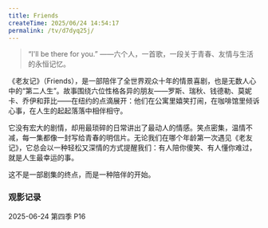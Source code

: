 ```yaml
---
title: Friends
createTime: 2025/06/24 14:54:17
permalink: /tv/d7dyq25j/
---
```



>“I'll be there for you.”
>——六个人，一首歌，一段关于青春、友情与生活的永恒记忆。

《老友记》（Friends），是一部陪伴了全世界观众十年的情景喜剧，也是无数人心中的“第二人生”。故事围绕六位性格各异的朋友——罗斯、瑞秋、钱德勒、莫妮卡、乔伊和菲比——在纽约的点滴展开：他们在公寓里嬉笑打闹，在咖啡馆里倾诉心事，在人生的起起落落中相伴相守。

它没有宏大的剧情，却用最琐碎的日常讲出了最动人的情感。笑点密集，温情不减，每一集都像一封写给青春的明信片。无论我们在哪个年龄第一次遇见《老友记》，它总会以一种轻松又深情的方式提醒我们：有人陪你傻笑、有人懂你难过，就是人生最幸运的事。

这不是一部剧集的终点，而是一种陪伴的开始。

### 观影记录

2025-06-24 第四季 P16
